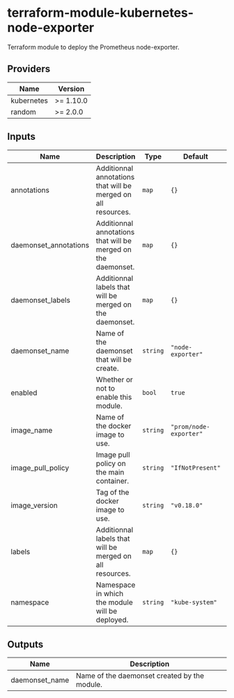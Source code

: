 # terraform-module-kubernetes-node-exporter

Terraform module to deploy the Prometheus node-exporter.

<!-- BEGINNING OF PRE-COMMIT-TERRAFORM DOCS HOOK -->
## Providers

| Name | Version |
|------|---------|
| kubernetes | >= 1.10.0 |
| random | >= 2.0.0 |

## Inputs

| Name | Description | Type | Default | Required |
|------|-------------|------|---------|:-----:|
| annotations | Additionnal annotations that will be merged on all resources. | `map` | `{}` | no |
| daemonset\_annotations | Additionnal annotations that will be merged on the daemonset. | `map` | `{}` | no |
| daemonset\_labels | Additionnal labels that will be merged on the daemonset. | `map` | `{}` | no |
| daemonset\_name | Name of the daemonset that will be create. | `string` | `"node-exporter"` | no |
| enabled | Whether or not to enable this module. | `bool` | `true` | no |
| image\_name | Name of the docker image to use. | `string` | `"prom/node-exporter"` | no |
| image\_pull\_policy | Image pull policy on the main container. | `string` | `"IfNotPresent"` | no |
| image\_version | Tag of the docker image to use. | `string` | `"v0.18.0"` | no |
| labels | Additionnal labels that will be merged on all resources. | `map` | `{}` | no |
| namespace | Namespace in which the module will be deployed. | `string` | `"kube-system"` | no |

## Outputs

| Name | Description |
|------|-------------|
| daemonset\_name | Name of the daemonset created by the module. |

<!-- END OF PRE-COMMIT-TERRAFORM DOCS HOOK -->
